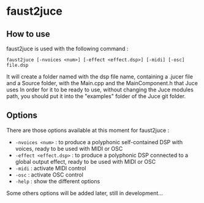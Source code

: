 # faust2juce

## How to use

faust2juce is used with the following command : 

`faust2juce [-nvoices <num>] [-effect <effect.dsp>] [-midi] [-osc] file.dsp` 

It will create a folder named with the dsp file name, containing a .jucer file and a Source folder, with the Main.cpp and the MainComponent.h that Juce uses
In order for it to be ready to use, without changing the Juce modules path, you should put it into the "examples" folder of the Juce git folder.

## Options

There are those options available at this moment for faust2juce : 

 - `-nvoices <num>`         : to produce a polyphonic self-contained DSP with <num> voices, ready to be used with MIDI or OSC
 - `-effect <effect.dsp>`   : to produce a polyphonic DSP connected to a global output effect, ready to be used with MIDI or OSC
 - `-midi`                  : activate MIDI control
 - `-osc`                   : activate OSC control
 - `-help`                  : show the different options 

Some others options will be added later, still in development...

